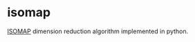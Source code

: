 # isomap

[ISOMAP](https://en.wikipedia.org/wiki/Isomap) dimension reduction algorithm implemented in python.
